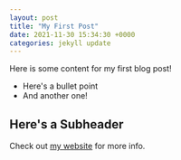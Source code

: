 ```yaml
---
layout: post
title: "My First Post"
date: 2021-11-30 15:34:30 +0000
categories: jekyll update
---
```


Here is some content for my first blog post!

- Here's a bullet point
- And another one!

## Here's a Subheader

Check out [my website](https://example.com) for more info.

